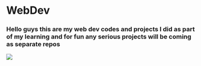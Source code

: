 # WebDev
<h3> Hello guys this are my web dev codes and projects I did as part of my learning and for fun any serious projects will be coming as separate repos</h3>
<img src="https://static.vecteezy.com/system/resources/thumbnails/017/441/736/small_2x/reputation-icon-thumbs-up-and-rays-customer-review-icon-quality-evaluation-feedback-isolated-illustration-vector.jpg" />
